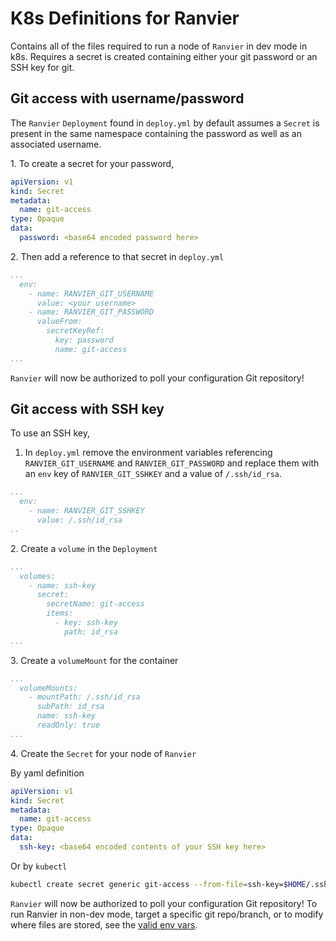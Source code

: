 # K8s Definitions for Ranvier
Contains all of the files required to run a node of `Ranvier` in dev mode in k8s. Requires a secret is created 
containing either your git password or an SSH key for git.

## Git access with username/password
The `Ranvier` `Deployment` found in `deploy.yml` by default assumes a `Secret` is present in the same namespace 
containing the password as well as an associated username.

1\. To create a secret for your password,
```yaml
apiVersion: v1
kind: Secret
metadata:
  name: git-access
type: Opaque
data:
  password: <base64 encoded password here>
```

2\. Then add a reference to that secret in `deploy.yml`
```yaml
...
  env:
    - name: RANVIER_GIT_USERNAME
      value: <your username>
    - name: RANVIER_GIT_PASSWORD
      valueFrom:
        secretKeyRef:
          key: password
          name: git-access
...
```

`Ranvier` will now be authorized to poll your configuration Git repository!

## Git access with SSH key
To use an SSH key, 
1. In `deploy.yml` remove the environment variables referencing `RANVIER_GIT_USERNAME` and `RANVIER_GIT_PASSWORD` and 
replace them with an `env` key of `RANVIER_GIT_SSHKEY` and a value of `/.ssh/id_rsa`.
```yaml
...
  env:
    - name: RANVIER_GIT_SSHKEY
      value: /.ssh/id_rsa
..
```
2\. Create a `volume` in the `Deployment`
```yaml
...
  volumes:
    - name: ssh-key
      secret:
        secretName: git-access
        items:
          - key: ssh-key
            path: id_rsa
...
```
3\. Create a `volumeMount` for the container
```yaml
...
  volumeMounts:
    - mountPath: /.ssh/id_rsa
      subPath: id_rsa
      name: ssh-key
      readOnly: true
...
```

4\. Create the `Secret` for your node of `Ranvier`

By yaml definition
```yaml
apiVersion: v1
kind: Secret
metadata:
  name: git-access
type: Opaque
data:
  ssh-key: <base64 encoded contents of your SSH key here>
```
Or by `kubectl`
```bash
kubectl create secret generic git-access --from-file=ssh-key=$HOME/.ssh/id_rsa
```

`Ranvier` will now be authorized to poll your configuration Git repository! To run Ranvier in non-dev mode, target a 
specific git repo/branch, or to modify where files are stored, see the 
[valid env vars](https://github.com/eddieowens/ranvier/tree/master/server#valid-env-vars).
